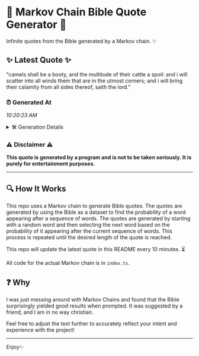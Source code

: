 # 📖 Markov Chain Bible Quote Generator 📖

Infinite quotes from the Bible generated by a Markov chain. ✨

## ✨ Latest Quote ✨
"camels shall be a booty, and the multitude of their cattle a spoil: and i will scatter into all winds them that are in the utmost corners; and i will bring their calamity from all sides thereof, saith the lord."

### ⏰ Generated At
*10:20:23 AM*

<details>
    <summary>🛠️ Generation Details</summary>
    <p>
        <strong>🌱 Seed:</strong> camels<br>
        <strong>🔄 Iterations:</strong> 39<br>
        <strong>📜 Context History:</strong><br>[ camels ]: shall<br>[ camels, shall ]: be<br>[ camels, shall, be ]: a<br>[ camels, shall, be, a ]: booty,<br>[ camels, shall, be, a, booty, ]: and<br>[ camels, shall, be, a, booty,, and ]: the<br>[ shall, be, a, booty,, and, the ]: multitude<br>[ be, a, booty,, and, the, multitude ]: of<br>[ a, booty,, and, the, multitude, of ]: their<br>[ booty,, and, the, multitude, of, their ]: cattle<br>[ and, the, multitude, of, their, cattle ]: a<br>[ the, multitude, of, their, cattle, a ]: spoil:<br>[ multitude, of, their, cattle, a, spoil: ]: and<br>[ of, their, cattle, a, spoil:, and ]: i<br>[ their, cattle, a, spoil:, and, i ]: will<br>[ cattle, a, spoil:, and, i, will ]: scatter<br>[ a, spoil:, and, i, will, scatter ]: into<br>[ spoil:, and, i, will, scatter, into ]: all<br>[ and, i, will, scatter, into, all ]: winds<br>[ i, will, scatter, into, all, winds ]: them<br>[ will, scatter, into, all, winds, them ]: that<br>[ scatter, into, all, winds, them, that ]: are<br>[ into, all, winds, them, that, are ]: in<br>[ all, winds, them, that, are, in ]: the<br>[ winds, them, that, are, in, the ]: utmost<br>[ them, that, are, in, the, utmost ]: corners;<br>[ that, are, in, the, utmost, corners; ]: and<br>[ are, in, the, utmost, corners;, and ]: i<br>[ in, the, utmost, corners;, and, i ]: will<br>[ the, utmost, corners;, and, i, will ]: bring<br>[ utmost, corners;, and, i, will, bring ]: their<br>[ corners;, and, i, will, bring, their ]: calamity<br>[ and, i, will, bring, their, calamity ]: from<br>[ i, will, bring, their, calamity, from ]: all<br>[ will, bring, their, calamity, from, all ]: sides<br>[ bring, their, calamity, from, all, sides ]: thereof,<br>[ their, calamity, from, all, sides, thereof, ]: saith<br>[ calamity, from, all, sides, thereof,, saith ]: the<br>[ from, all, sides, thereof,, saith, the ]: lord.<br>
    </p>
</details>

### ⚠️ Disclaimer ⚠️
**This quote is generated by a program and is not to be taken seriously. It is purely for entertainment purposes.**

---

## 🔍 How It Works

This repo uses a Markov chain to generate Bible quotes. The quotes are generated by using the Bible as a dataset to find the probability of a word appearing after a sequence of words. The quotes are generated by starting with a random word and then selecting the next word based on the probability of it appearing after the current sequence of words. This process is repeated until the desired length of the quote is reached.

This repo will update the latest quote in this README every 10 minutes. ⏳

All code for the actual Markov chain is in `index.ts`.

## ❓ Why

I was just messing around with Markov Chains and found that the Bible surprisingly yielded good results when prompted. 
It was suggested by a friend, and I am in no way christian.

Feel free to adjust the text further to accurately reflect your intent and experience with the project!

---

*Enjoy*✨
